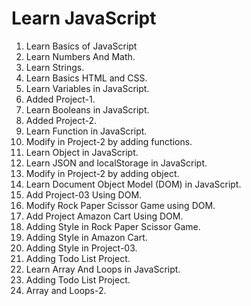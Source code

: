 # Learn JavaScript 

01. Learn Basics of JavaScript
02. Learn Numbers And Math.
03. Learn Strings.
04. Learn Basics HTML and CSS.
05. Learn Variables in JavaScript.
06. Added Project-1.
07. Learn Booleans in JavaScript.
08. Added Project-2.
09. Learn Function in JavaScript.
10. Modify in Project-2 by adding functions.
11. Learn Object in JavaScript.
12. Learn JSON and localStorage in JavaScript.
13. Modify in Project-2 by adding object.
14. Learn Document Object Model (DOM) in JavaScript.
15. Add Project-03 Using DOM.
16. Modify Rock Paper Scissor Game using DOM.
17. Add Project Amazon Cart Using DOM.
18. Adding Style in Rock Paper Scissor Game.
19. Adding Style in Amazon Cart.
20. Adding Style in Project-03.
21. Adding Todo List Project.
21. Learn Array And Loops in JavaScript.
22. Adding Todo List Project.
23. Array and Loops-2.
